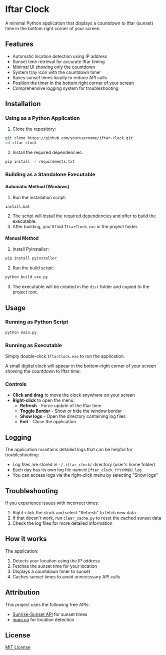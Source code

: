 # Iftar Clock

A minimal Python application that displays a countdown to Iftar (sunset) time in the bottom right corner of your screen.

## Features

- Automatic location detection using IP address
- Sunset time retrieval for accurate Iftar timing
- Minimal UI showing only the countdown
- System tray icon with the countdown timer
- Saves sunset times locally to reduce API calls
- Position the timer in the bottom right corner of your screen
- Comprehensive logging system for troubleshooting

## Installation

### Using as a Python Application

1. Clone the repository:
```bash
git clone https://github.com/yourusername/iftar-clock.git
cd iftar-clock
```

2. Install the required dependencies:
```bash
pip install -r requirements.txt
```

### Building as a Standalone Executable

#### Automatic Method (Windows)

1. Run the installation script:
```
install.bat
```

2. The script will install the required dependencies and offer to build the executable.
3. After building, you'll find `IftarClock.exe` in the project folder.

#### Manual Method

1. Install PyInstaller:
```bash
pip install pyinstaller
```

2. Run the build script:
```bash
python build_exe.py
```

3. The executable will be created in the `dist` folder and copied to the project root.

## Usage

### Running as Python Script

```bash
python main.py
```

### Running as Executable

Simply double-click `IftarClock.exe` to run the application.

A small digital clock will appear in the bottom-right corner of your screen showing the countdown to Iftar time.

### Controls

- **Click and drag** to move the clock anywhere on your screen
- **Right-click** to open the menu:
  - **Refresh** - Force update of the Iftar time
  - **Toggle Border** - Show or hide the window border
  - **Show logs** - Open the directory containing log files
  - **Exit** - Close the application

## Logging

The application maintains detailed logs that can be helpful for troubleshooting:

- Log files are stored in `~/.iftar_clock/` directory (user's home folder)
- Each day has its own log file named `iftar_clock_YYYYMMDD.log`
- You can access logs via the right-click menu by selecting "Show logs"

## Troubleshooting

If you experience issues with incorrect times:

1. Right-click the clock and select "Refresh" to fetch new data
2. If that doesn't work, run `clear_cache.py` to reset the cached sunset data
3. Check the log files for more detailed information

## How it works

The application:
1. Detects your location using the IP address
2. Fetches the sunset time for your location
3. Displays a countdown timer to sunset
4. Caches sunset times to avoid unnecessary API calls

## Attribution

This project uses the following free APIs:
- [Sunrise-Sunset API](https://sunrise-sunset.org/api) for sunset times
- [ipapi.co](https://ipapi.co/) for location detection

## License

[MIT License](LICENSE)
